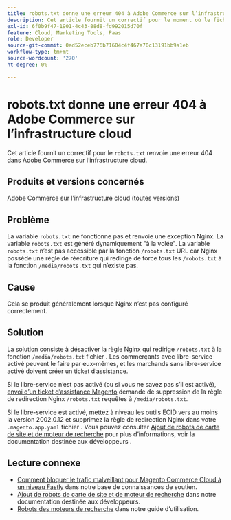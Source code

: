 ```yaml
---
title: robots.txt donne une erreur 404 à Adobe Commerce sur l’infrastructure cloud
description: Cet article fournit un correctif pour le moment où le fichier `robots.txt` renvoie une erreur 404 dans Adobe Commerce sur l’infrastructure cloud.
exl-id: 6f0b9f47-1901-4c43-88d8-fd992015d70f
feature: Cloud, Marketing Tools, Paas
role: Developer
source-git-commit: 0ad52eceb776b71604c4f467a70c13191bb9a1eb
workflow-type: tm+mt
source-wordcount: '270'
ht-degree: 0%

---
```


# robots.txt donne une erreur 404 à Adobe Commerce sur l’infrastructure cloud

Cet article fournit un correctif pour le `robots.txt` renvoie une erreur 404 dans Adobe Commerce sur l’infrastructure cloud.

## Produits et versions concernés

Adobe Commerce sur l’infrastructure cloud (toutes versions)

## Problème

La variable `robots.txt` ne fonctionne pas et renvoie une exception Nginx. La variable `robots.txt` est généré dynamiquement &quot;à la volée&quot;. La variable `robots.txt` n’est pas accessible par la fonction `/robots.txt` URL car Nginx possède une règle de réécriture qui redirige de force tous les `/robots.txt` à la fonction `/media/robots.txt` qui n’existe pas.

## Cause

Cela se produit généralement lorsque Nginx n’est pas configuré correctement.

## Solution

La solution consiste à désactiver la règle Nginx qui redirige `/robots.txt` à la fonction `/media/robots.txt` fichier . Les commerçants avec libre-service activé peuvent le faire par eux-mêmes, et les marchands sans libre-service activé doivent créer un ticket d’assistance.

Si le libre-service n’est pas activé (ou si vous ne savez pas s’il est activé), [envoi d’un ticket d’assistance Magento](/help/help-center-guide/help-center/magento-help-center-user-guide.md#submit-ticket) demande de suppression de la règle de redirection Nginx `/robots.txt` requêtes à `/media/robots.txt`.

Si le libre-service est activé, mettez à niveau les outils ECID vers au moins la version 2002.0.12 et supprimez la règle de redirection Nginx dans votre `.magento.app.yaml` fichier . Vous pouvez consulter [Ajout de robots de carte de site et de moteur de recherche](https://experienceleague.adobe.com/docs/commerce-cloud-service/user-guide/configure-store/robots-sitemap.html) pour plus d’informations, voir la documentation destinée aux développeurs .

## Lecture connexe

* [Comment bloquer le trafic malveillant pour Magento Commerce Cloud à un niveau Fastly](/help/how-to/general/block-malicious-traffic-for-magento-commerce-on-fastly-level.md) dans notre base de connaissances de soutien.
* [Ajout de robots de carte de site et de moteur de recherche](https://devdocs.magento.com/cloud/trouble/robots-sitemap.html) dans notre documentation destinée aux développeurs.
* [Robots des moteurs de recherche](https://experienceleague.adobe.com/docs/commerce-admin/marketing/seo/seo-overview.html#search-engine-robots) dans notre guide d’utilisation.
